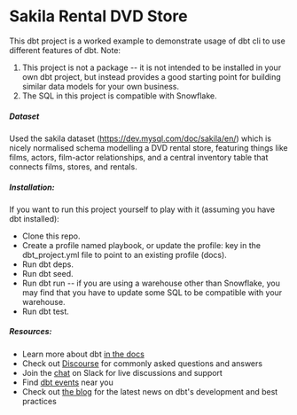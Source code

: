 # Sakila Rental DVD Store

This dbt project is a worked example to demonstrate usage of dbt cli to use different features of dbt. 
Note: 
1. This project is not a package -- it is not intended to be installed in your own dbt project, but instead provides a good starting point for building similar data models for your own business.
2. The SQL in this project is compatible with Snowflake.

##### Dataset 

Used the sakila dataset (https://dev.mysql.com/doc/sakila/en/) which is nicely normalised schema modelling a DVD rental store, featuring things like films, actors, film-actor relationships, and a central inventory table that connects films, stores, and rentals.

##### Installation: 

If you want to run this project yourself to play with it (assuming you have dbt installed):
* Clone this repo.
* Create a profile named playbook, or update the profile: key in the dbt_project.yml file to point to an existing profile (docs).
* Run dbt deps.
* Run dbt seed.
* Run dbt run -- if you are using a warehouse other than Snowflake, you may find that you have to update some SQL to be compatible with your warehouse.
* Run dbt test.

##### Resources:
- Learn more about dbt [in the docs](https://docs.getdbt.com/docs/introduction)
- Check out [Discourse](https://discourse.getdbt.com/) for commonly asked questions and answers
- Join the [chat](https://community.getdbt.com/) on Slack for live discussions and support
- Find [dbt events](https://events.getdbt.com) near you
- Check out [the blog](https://blog.getdbt.com/) for the latest news on dbt's development and best practices

